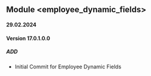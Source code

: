 ## Module <employee_dynamic_fields>

#### 29.02.2024
#### Version 17.0.1.0.0
##### ADD
- Initial Commit for Employee Dynamic Fields
